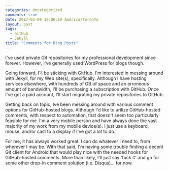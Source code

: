 ```yaml
---
categories: Uncategorized
comments: true
date: 2017-02-09 19:06:19 America/Toronto
layout: post
tags:
  - GitHub
  - Jekyll
title: "Comments for Blog Posts"
---
```


I've used private Git repositories for my professional development since forever. However, I've generally used WordPress for blogs though.

Going forward, I'll be sticking with GitHub. I'm interested in messing around with Jekyll, for my Web site(s), specifically. Although I have hosting services elsewhere, with hundreds of GB of space and an erroneous amount of bandwidth, I'll be purchasing a subscription with GitHub. Once I've got a paid account, I'll start migrating my private repositories to GitHub.

Getting back on topic, Ive been messing around with various comment options for GitHub-hosted blogs. Although I'd like to urilize GitHub-hosted comments, with respect to automation, that doesn't seem too particularly feasible for me. I'm a very mobile person and have always done the vast majority of my work from my mobile device(s). I just use a keyboard, mouse, and/or cast to a display if I've got a lot to do.

For me, it has always worked great. I can do whatever I need to, from wherever I may be. With that said, I'm having some trouble finding a decent Git client for Android that would play nice with the needed hooks for GitHub-hosted comments. More than likely, I'll just say 'fuck it' and go for some other drop-in comment solution (i.e. Disqus)&hellip; for now.
